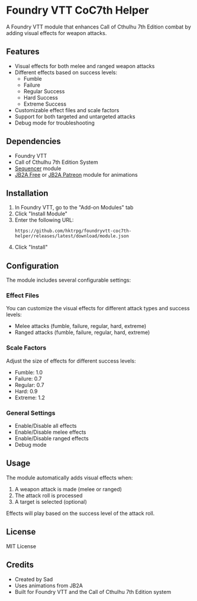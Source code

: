 # Foundry VTT CoC7th Helper

A Foundry VTT module that enhances Call of Cthulhu 7th Edition combat by adding visual effects for weapon attacks.

## Features

- Visual effects for both melee and ranged weapon attacks
- Different effects based on success levels:
  - Fumble
  - Failure
  - Regular Success
  - Hard Success
  - Extreme Success
- Customizable effect files and scale factors
- Support for both targeted and untargeted attacks
- Debug mode for troubleshooting

## Dependencies

- Foundry VTT
- Call of Cthulhu 7th Edition System
- [Sequencer](https://foundryvtt.com/packages/sequencer) module
- [JB2A Free](https://foundryvtt.com/packages/JB2A_DnD5e) or [JB2A Patreon](https://www.patreon.com/JB2A) module for animations

## Installation

1. In Foundry VTT, go to the "Add-on Modules" tab
2. Click "Install Module"
3. Enter the following URL:
   ```
   https://github.com/hktrpg/foundryvtt-coc7th-helper/releases/latest/download/module.json
   ```
4. Click "Install"

## Configuration

The module includes several configurable settings:

### Effect Files

You can customize the visual effects for different attack types and success levels:

- Melee attacks (fumble, failure, regular, hard, extreme)
- Ranged attacks (fumble, failure, regular, hard, extreme)

### Scale Factors

Adjust the size of effects for different success levels:

- Fumble: 1.0
- Failure: 0.7
- Regular: 0.7
- Hard: 0.9
- Extreme: 1.2

### General Settings

- Enable/Disable all effects
- Enable/Disable melee effects
- Enable/Disable ranged effects
- Debug mode

## Usage

The module automatically adds visual effects when:

1. A weapon attack is made (melee or ranged)
2. The attack roll is processed
3. A target is selected (optional)

Effects will play based on the success level of the attack roll.

## License

MIT License

## Credits

- Created by Sad
- Uses animations from JB2A
- Built for Foundry VTT and the Call of Cthulhu 7th Edition system
